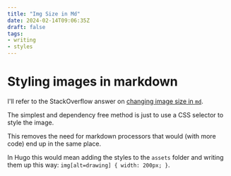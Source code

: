 ```yaml
---
title: "Img Size in Md"
date: 2024-02-14T09:06:35Z
draft: false
tags:
- writing
- styles
---
```


# Styling images in markdown

I'll refer to the StackOverflow answer on [changing image size in `md`](https://stackoverflow.com/questions/14675913/changing-image-size-in-markdown). 

The simplest and dependency free method is just to use a CSS selector to style the image. 

This removes the need for markdown processors that would (with more code) end up in the same place. 

In Hugo this would mean adding the styles to the `assets` folder and writing them up this way: `img[alt=drawing] { width: 200px; }`. 